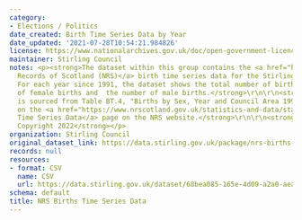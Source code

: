 ```yaml
---
category:
- Elections / Politics
date_created: Birth Time Series Data by Year
date_updated: '2021-07-28T10:54:21.984826'
license: https://www.nationalarchives.gov.uk/doc/open-government-licence/version/3/
maintainer: Stirling Council
notes: <p><strong>The dataset within this group contains the <a href="https://www.nrscotland.gov.uk/">National
  Records of Scotland (NRS)</a> birth time series data for the Stirling Council area.
  For each year since 1991, the dataset shows the total number of births, the number
  of female births and  the number of male births.</strong>\r\n\r\n<strong>The dataset
  is sourced from Table BT.4, "Births by Sex, Year and Council Area 1991 to 2021",
  on the <a href="https://www.nrscotland.gov.uk/statistics-and-data/statistics/statistics-by-theme/vital-events/births/births-time-series-data">Births
  Time Series Data</a> page on the NRS website.</strong>\r\n\r\n<strong>\xa9 Crown
  Copyright 2022</strong></p>
organization: Stirling Council
original_dataset_link: https://data.stirling.gov.uk/package/nrs-births-time-series-data
records: null
resources:
- format: CSV
  name: CSV
  url: https://data.stirling.gov.uk/dataset/68bea085-165e-4d09-a2a0-aeac64e596a1/resource/aababce8-6227-4bee-803b-d535c69fd6ff/download/20220712-stirling-council-nrs-birth-time-series-data-1991-to-2021.csv
schema: default
title: NRS Births Time Series Data
---
```

